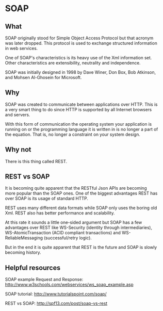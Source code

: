 # SOAP

## What

SOAP originally stood for Simple Object Access Protocol but that acronym was later dropped. This protocol is used to exchange structured information in web services. 

One of SOAP's characteristics is its heavy use of the Xml information set. Other characteristics are extensibility, neutrality and independence.

SOAP was initially designed in 1998 by Dave Winer, Don Box, Bob Atkinson, and Mohsen Al-Ghosein for Microsoft.

## Why

SOAP was created to communicate between applications over HTTP. This is a very smart thing to do since HTTP is supported by all Internet browsers and servers. 

With this form of communication the operating system your application is running on or the programming language it is written in is no longer a part of the equation. That is, no longer a constraint on your system design. 

## Why not

There is this thing called REST.

## REST vs SOAP

It is becoming quite apparent that the RESTful Json APIs are becoming more popular than the SOAP ones. One of the biggest advantages REST has over SOAP is its usage of standard HTTP.

REST uses many different data formats while SOAP only uses the boring old Xml. REST also has better performance and scalability.

At this rate it sounds a little one-sided argument but SOAP has a few advantages over REST like WS-Security (identity through intermediaries), WS-AtomicTransaction (ACID compliant transactions) and WS-ReliableMessaging (successful/retry logic).

But in the end it is quite apparent that REST is the future and SOAP is slowly becoming history.

## Helpful resources

SOAP example Request and Response:
http://www.w3schools.com/webservices/ws_soap_example.asp

SOAP tutorial:
http://www.tutorialspoint.com/soap/

REST vs SOAP:
http://spf13.com/post/soap-vs-rest
